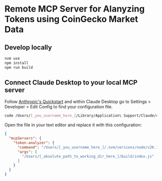 # Remote MCP Server for Alanyzing Tokens using CoinGecko Market Data

## Develop locally

```bash
nvm use
npm install
npm run build
```

## Connect Claude Desktop to your local MCP server

Follow [Anthropic's Quickstart](https://modelcontextprotocol.io/quickstart/user) and within Claude Desktop go to Settings > Developer > Edit Config to find your configuration file.

```bash
code /Users/[_you_username_here_]/Library/Application\ Support/Claude/claude_desktop_config.json
```

Open the file in your text editor and replace it with this configuration:

```json
{
  "mcpServers": {
    "token-analyzer": {
      "command": "/Users/[_you_username_here_]/.nvm/versions/node/v20.17.0/bin/node",
      "args": [
        "/Users/[_absolute_path_to_working_dir_here_]/build/index.js"
      ]
    }
  }
}
```
